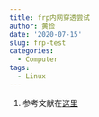 ```yaml
---
title: frp内网穿透尝试
author: 黄俭
date: '2020-07-15'
slug: frp-test
categories:
  - Computer
tags:
  - Linux
---
```


1. 参考文献在[这里](https://blog.bbskali.cn/2074.html)